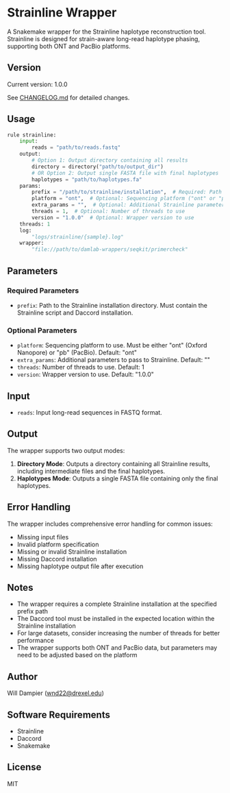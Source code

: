 # Strainline Wrapper

A Snakemake wrapper for the Strainline haplotype reconstruction tool. Strainline is designed for strain-aware long-read haplotype phasing, supporting both ONT and PacBio platforms.

## Version

Current version: 1.0.0

See [CHANGELOG.md](CHANGELOG.md) for detailed changes.

## Usage

```python
rule strainline:
    input:
        reads = "path/to/reads.fastq"
    output:
        # Option 1: Output directory containing all results
        directory = directory("path/to/output_dir")
        # OR Option 2: Output single FASTA file with final haplotypes
        haplotypes = "path/to/haplotypes.fa"
    params:
        prefix = "/path/to/strainline/installation",  # Required: Path to Strainline installation
        platform = "ont",  # Optional: Sequencing platform ("ont" or "pb", default: "ont")
        extra_params = "",  # Optional: Additional Strainline parameters
        threads = 1,  # Optional: Number of threads to use
        version = "1.0.0"  # Optional: Wrapper version to use
    threads: 1
    log:
        "logs/strainline/{sample}.log"
    wrapper:
        "file://path/to/damlab-wrappers/seqkit/primercheck"

```

## Parameters

### Required Parameters

- `prefix`: Path to the Strainline installation directory. Must contain the Strainline script and Daccord installation.

### Optional Parameters

- `platform`: Sequencing platform to use. Must be either "ont" (Oxford Nanopore) or "pb" (PacBio). Default: "ont"
- `extra_params`: Additional parameters to pass to Strainline. Default: ""
- `threads`: Number of threads to use. Default: 1
- `version`: Wrapper version to use. Default: "1.0.0"

## Input

- `reads`: Input long-read sequences in FASTQ format.

## Output

The wrapper supports two output modes:

1. **Directory Mode**: Outputs a directory containing all Strainline results, including intermediate files and the final haplotypes.
2. **Haplotypes Mode**: Outputs a single FASTA file containing only the final haplotypes.

## Error Handling

The wrapper includes comprehensive error handling for common issues:

- Missing input files
- Invalid platform specification
- Missing or invalid Strainline installation
- Missing Daccord installation
- Missing haplotype output file after execution

## Notes

- The wrapper requires a complete Strainline installation at the specified prefix path
- The Daccord tool must be installed in the expected location within the Strainline installation
- For large datasets, consider increasing the number of threads for better performance
- The wrapper supports both ONT and PacBio data, but parameters may need to be adjusted based on the platform

## Author

Will Dampier (wnd22@drexel.edu)

## Software Requirements

- Strainline
- Daccord
- Snakemake

## License

MIT 